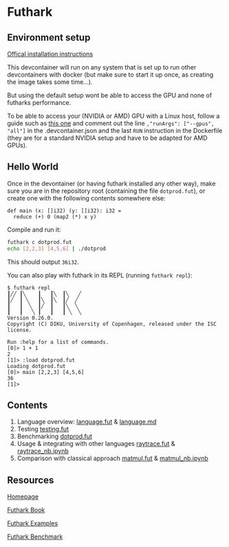 # Futhark

## Environment setup

[Offical installation instructions](https://futhark.readthedocs.io/en/stable/installation.html)

This devcontainer will run on any system that is set up to run other devcontainers with docker (but make sure to start it up once, as creating the image takes some time...).

But using the default setup wont be able to access the GPU and none of futharks performance.

To be able to access your (NVIDIA or AMD) GPU with a Linux host, follow a guide such as [this one](https://linuxhandbook.com/setup-opencl-linux-docker/) and comment out the line `,"runArgs": ["--gpus", "all"]` in the .devcontainer.json and the last `RUN` instruction in the Dockerfile (they are for a standard NVIDIA setup and have to be adapted for AMD GPUs).

## Hello World

Once in the devontainer (or having futhark installed any other way), make sure you are in the repository root (containing the file `dotprod.fut`), or create one with the following contents somewhere else:

```futhark
def main (x: []i32) (y: []i32): i32 =
  reduce (+) 0 (map2 (*) x y)
```

Compile and run it:

```bash
futhark c dotprod.fut
echo [2,2,3] [4,5,6] | ./dotprod
```

This should output `36i32`.


You can also play with futhark in its REPL (running `futhark repl`):

```
$ futhark repl
┃╱╱ ┃╲    ┃   ┃╲  ┃╲   ╱
┃╱  ┃ ╲   ┃╲  ┃╲  ┃╱  ╱ 
┃   ┃  ╲  ┃╱  ┃   ┃╲  ╲ 
┃   ┃   ╲ ┃   ┃   ┃ ╲  ╲
Version 0.26.0.
Copyright (C) DIKU, University of Copenhagen, released under the ISC license.

Run :help for a list of commands.
[0]> 1 + 1
2
[1]> :load dotprod.fut 
Loading dotprod.fut
[0]> main [2,2,3] [4,5,6]
36
[1]> 
```

## Contents

1. Language overview: [language.fut](./language.fut) & [language.md](./language.md)
2. Testing [testing.fut](./testing.fut)
3. Benchmarking [dotprod.fut](./dotprod.fut)
4. Usage & integrating with other languages [raytrace.fut](./raytrace.fut) & [raytrace_nb.ipynb](./raytrace_nb.ipynb)
5. Comparison with classical approach [matmul.fut](./matmul.fut) & [matmul_nb.ipynb](./matmul_nb.ipynb)

## Resources

[Homepage](https://futhark-lang.org/)

[Futhark Book](https://futhark-book.readthedocs.io/en/latest/)

[Futhark Examples](https://futhark-lang.org/examples.html)

[Futhark Benchmark](https://futhark-lang.org/performance.html)